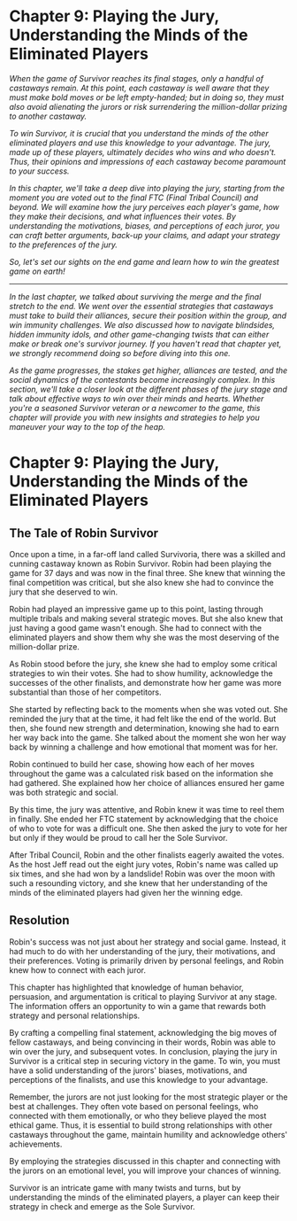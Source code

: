 # Chapter 9: Playing the Jury, Understanding the Minds of the Eliminated Players

*When the game of Survivor reaches its final stages, only a handful of castaways remain. At this point, each castaway is well aware that they must make bold moves or be left empty-handed; but in doing so, they must also avoid alienating the jurors or risk surrendering the million-dollar prizing to another castaway.*

*To win Survivor, it is crucial that you understand the minds of the other eliminated players and use this knowledge to your advantage. The jury, made up of these players, ultimately decides who wins and who doesn't. Thus, their opinions and impressions of each castaway become paramount to your success.*

*In this chapter, we'll take a deep dive into playing the jury, starting from the moment you are voted out to the final FTC (Final Tribal Council) and beyond. We will examine how the jury perceives each player's game, how they make their decisions, and what influences their votes. By understanding the motivations, biases, and perceptions of each juror, you can craft better arguments, back-up your claims, and adapt your strategy to the preferences of the jury.*

*So, let's set our sights on the end game and learn how to win the greatest game on earth!* 

---

*In the last chapter, we talked about surviving the merge and the final stretch to the end. We went over the essential strategies that castaways must take to build their alliances, secure their position within the group, and win immunity challenges. We also discussed how to navigate blindsides, hidden immunity idols, and other game-changing twists that can either make or break one's survivor journey. If you haven't read that chapter yet, we strongly recommend doing so before diving into this one.* 

*As the game progresses, the stakes get higher, alliances are tested, and the social dynamics of the contestants become increasingly complex. In this section, we'll take a closer look at the different phases of the jury stage and talk about effective ways to win over their minds and hearts. Whether you're a seasoned Survivor veteran or a newcomer to the game, this chapter will provide you with new insights and strategies to help you maneuver your way to the top of the heap.*
# Chapter 9: Playing the Jury, Understanding the Minds of the Eliminated Players

## The Tale of Robin Survivor

Once upon a time, in a far-off land called Survivoria, there was a skilled and cunning castaway known as Robin Survivor. Robin had been playing the game for 37 days and was now in the final three. She knew that winning the final competition was critical, but she also knew she had to convince the jury that she deserved to win.

Robin had played an impressive game up to this point, lasting through multiple tribals and making several strategic moves. But she also knew that just having a good game wasn't enough. She had to connect with the eliminated players and show them why she was the most deserving of the million-dollar prize.

As Robin stood before the jury, she knew she had to employ some critical strategies to win their votes. She had to show humility, acknowledge the successes of the other finalists, and demonstrate how her game was more substantial than those of her competitors.

She started by reflecting back to the moments when she was voted out. She reminded the jury that at the time, it had felt like the end of the world. But then, she found new strength and determination, knowing she had to earn her way back into the game. She talked about the moment she won her way back by winning a challenge and how emotional that moment was for her.

Robin continued to build her case, showing how each of her moves throughout the game was a calculated risk based on the information she had gathered. She explained how her choice of alliances ensured her game was both strategic and social.

By this time, the jury was attentive, and Robin knew it was time to reel them in finally. She ended her FTC statement by acknowledging that the choice of who to vote for was a difficult one. She then asked the jury to vote for her but only if they would be proud to call her the Sole Survivor.

After Tribal Council, Robin and the other finalists eagerly awaited the votes. As the host Jeff read out the eight jury votes, Robin's name was called up six times, and she had won by a landslide! Robin was over the moon with such a resounding victory, and she knew that her understanding of the minds of the eliminated players had given her the winning edge.

## Resolution

Robin's success was not just about her strategy and social game. Instead, it had much to do with her understanding of the jury, their motivations, and their preferences. Voting is primarily driven by personal feelings, and Robin knew how to connect with each juror.

This chapter has highlighted that knowledge of human behavior, persuasion, and argumentation is critical to playing Survivor at any stage. The information offers an opportunity to win a game that rewards both strategy and personal relationships.

By crafting a compelling final statement, acknowledging the big moves of fellow castaways, and being convincing in their words, Robin was able to win over the jury, and subsequent votes.
In conclusion, playing the jury in Survivor is a critical step in securing victory in the game. To win, you must have a solid understanding of the jurors' biases, motivations, and perceptions of the finalists, and use this knowledge to your advantage.

Remember, the jurors are not just looking for the most strategic player or the best at challenges. They often vote based on personal feelings, who connected with them emotionally, or who they believe played the most ethical game. Thus, it is essential to build strong relationships with other castaways throughout the game, maintain humility and acknowledge others' achievements.

By employing the strategies discussed in this chapter and connecting with the jurors on an emotional level, you will improve your chances of winning.
 
Survivor is an intricate game with many twists and turns, but by understanding the minds of the eliminated players, a player can keep their strategy in check and emerge as the Sole Survivor.